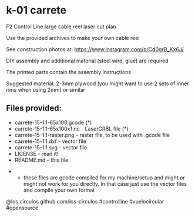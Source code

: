 # k-01 carrete

F2 Control Line large cable reel laser cut plan

Use the provided archives to make your own cable reel

See construction photos at: https://www.instagram.com/p/Cd0grB_Kx6J/

DIY assembly and additional material (steel wire, glue) are required

The printed parts contain the assembly instructions

Suggested material: 2-3mm plywood (you might want to use 2 sets of inner rims when using 2mm) or similar

## Files provided:

 - carrete-15-1.1-65x100.gcode (*)
 - carrete-15-1.1-65x100x1.nc - LaserGRBL file (*)
 - carrete-15-1.1-raster.png - raster file, to be used with .gcode file
 - carrete-15-1.1.dxf - vector file
 - carrete-15-1.1.svg - vector file
 - LICENSE - read it!
 - README.md - this file

* - these files are gcode compiled for my machine/setup and might or 
    might not work for you directly. In that case just use the vector files
    and compile your own format


@los.circulos
github.com/los-circulos
#controlline #vuelocircular #opensource
